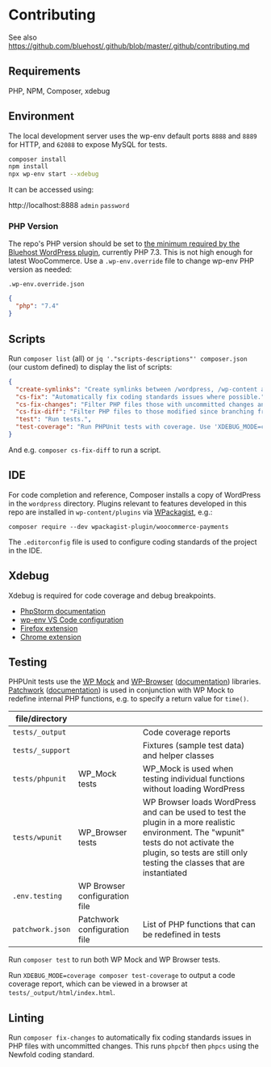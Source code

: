 # Contributing

See also https://github.com/bluehost/.github/blob/master/.github/contributing.md

## Requirements

PHP, NPM, Composer, xdebug

## Environment

The local development server uses the wp-env default ports `8888` and `8889` for HTTP, and `62088` to expose MySQL for tests.

```bash
composer install
npm install
npx wp-env start --xdebug
```

It can be accessed using:

http://localhost:8888 `admin` `password`

### PHP Version

The repo's PHP version should be set to [the minimum required by the Bluehost WordPress plugin](https://github.com/newfold-labs/wp-plugin-bluehost/blob/main/bluehost-wordpress-plugin.php#L17), currently PHP 7.3. This is not high enough for latest WooCommerce. Use a `.wp-env.override` file to change wp-env PHP version as needed:

`.wp-env.override.json`
```json
{
  "php": "7.4"
}
```

## Scripts

Run `composer list` (all) or `jq '."scripts-descriptions"' composer.json` (our custom defined) to display the list of scripts:

<!-- TODO: autogenerate this table with a GitHub Actions workflow -->

```json
{
  "create-symlinks": "Create symlinks between /wordpress, /wp-content and the root plugin for convenience.",
  "cs-fix": "Automatically fix coding standards issues where possible.",
  "cs-fix-changes": "Filter PHP files those with uncommitted changes and automatically fix coding standards issues where possible.",
  "cs-fix-diff": "Filter PHP files to those modified since branching from main and automatically fix coding standards issues where possible.",
  "test": "Run tests.",
  "test-coverage": "Run PHPUnit tests with coverage. Use 'XDEBUG_MODE=coverage composer test-coverage' to run, 'open ./tests/_output/html/index.html' to view."
}
```

And e.g. `composer cs-fix-diff` to run a script.

## IDE

For code completion and reference, Composer installs a copy of WordPress in the `wordpress` directory. Plugins relevant to features developed in this repo are installed in `wp-content/plugins` via [WPackagist](https://wpackagist.org/), e.g.:

`composer require --dev wpackagist-plugin/woocommerce-payments`

The `.editorconfig` file is used to configure coding standards of the project in the IDE.

## Xdebug

Xdebug is required for code coverage and debug breakpoints.

* [PhpStorm documentation](https://www.jetbrains.com/help/phpstorm/configuring-xdebug.html)
* [wp-env VS Code configuration](https://developer.wordpress.org/block-editor/reference-guides/packages/packages-env/#xdebug-ide-support)
* [Firefox extension](https://addons.mozilla.org/en-US/firefox/addon/xdebug-helper-for-firefox/)
* [Chrome extension](https://chromewebstore.google.com/detail/xdebug-chrome-extension/oiofkammbajfehgpleginfomeppgnglk)

## Testing

PHPUnit tests use the [WP Mock](https://github.com/10up/wp_mock) and [WP-Browser](https://github.com/lucatume/wp-browser) ([documentation](https://wpbrowser.wptestkit.dev/)) libraries. [Patchwork](https://github.com/antecedent/patchwork) ([documentation](https://antecedent.github.io/patchwork/)) is used in conjunction with WP Mock to redefine internal PHP functions, e.g. to specify a return value for `time()`.

| file/directory   |                               |                                                                                                                                                                                                                 |
|------------------|-------------------------------|-----------------------------------------------------------------------------------------------------------------------------------------------------------------------------------------------------------------|
| `tests/_output`  |                               | Code coverage reports                                                                                                                                                                                           |
| `tests/_support` |                               | Fixtures (sample test data) and helper classes                                                                                                                                                                  |
| `tests/phpunit`  | WP_Mock tests                 | WP_Mock is used when testing individual functions without loading WordPress                                                                                                                                     |
| `tests/wpunit`   | WP_Browser tests              | WP Browser loads WordPress and can be used to test the plugin in a more realistic environment. The "wpunit" tests do not activate the plugin, so tests are still only testing the classes that are instantiated |
| `.env.testing`   | WP Browser configuration file |                                                                                                                                                                                                                 |
| `patchwork.json` | Patchwork configuration file  | List of PHP functions that can be redefined in tests                                                                                                                                                            |

Run `composer test` to run both WP Mock and WP Browser tests.

Run `XDEBUG_MODE=coverage composer test-coverage` to output a code coverage report, which can be viewed in a browser at `tests/_output/html/index.html`.

## Linting

Run `composer fix-changes` to automatically fix coding standards issues in PHP files with uncommitted changes. This runs `phpcbf` then `phpcs` using the Newfold coding standard.

<!-- TODO:  ## GitHub Actions -->

